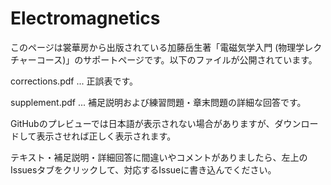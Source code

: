 # Electromagnetics

このページは裳華房から出版されている加藤岳生著「電磁気学入門 (物理学レクチャーコース)」のサポートページです。以下のファイルが公開されています。

corrections.pdf  ...  正誤表です。

supplement.pdf ... 補足説明および練習問題・章末問題の詳細な回答です。

GitHubのプレビューでは日本語が表示されない場合がありますが、ダウンロードして表示させれば正しく表示されます。

テキスト・補足説明・詳細回答に間違いやコメントがありましたら、左上のIssuesタブをクリックして、対応するIssueに書き込んでください。
